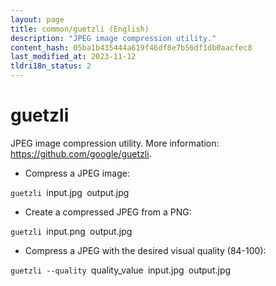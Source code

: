 ```yaml
---
layout: page
title: common/guetzli (English)
description: "JPEG image compression utility."
content_hash: 05ba1b435444a619f46df8e7b56df1db0aacfec8
last_modified_at: 2023-11-12
tldri18n_status: 2
---
```

# guetzli

JPEG image compression utility.
More information: <https://github.com/google/guetzli>.

- Compress a JPEG image:

`guetzli `<span class="tldr-var badge badge-pill bg-dark-lm bg-white-dm text-white-lm text-dark-dm font-weight-bold">input.jpg</span>` `<span class="tldr-var badge badge-pill bg-dark-lm bg-white-dm text-white-lm text-dark-dm font-weight-bold">output.jpg</span>

- Create a compressed JPEG from a PNG:

`guetzli `<span class="tldr-var badge badge-pill bg-dark-lm bg-white-dm text-white-lm text-dark-dm font-weight-bold">input.png</span>` `<span class="tldr-var badge badge-pill bg-dark-lm bg-white-dm text-white-lm text-dark-dm font-weight-bold">output.jpg</span>

- Compress a JPEG with the desired visual quality (84-100):

`guetzli --quality `<span class="tldr-var badge badge-pill bg-dark-lm bg-white-dm text-white-lm text-dark-dm font-weight-bold">quality_value</span>` `<span class="tldr-var badge badge-pill bg-dark-lm bg-white-dm text-white-lm text-dark-dm font-weight-bold">input.jpg</span>` `<span class="tldr-var badge badge-pill bg-dark-lm bg-white-dm text-white-lm text-dark-dm font-weight-bold">output.jpg</span>

